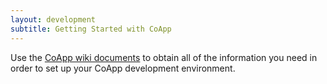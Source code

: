 ```yaml
---
layout: development
subtitle: Getting Started with CoApp
---
```

Use the [CoApp wiki documents](https://github.com/coapp/coapp.org/wiki) to obtain all of the 
information you need in order to set up your CoApp development environment.